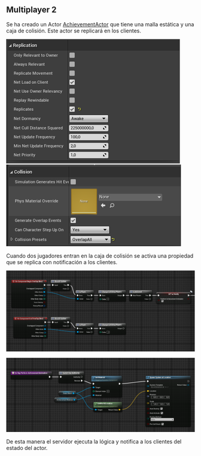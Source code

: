 ## Multiplayer 2

Se ha creado un Actor [AchievementActor](Content/ThirdPersonBP/Blueprints/AchievementActor.uasset) que tiene una malla estática y una caja de colisión. Este actor se replicará en los clientes.

![](img/replication.PNG)
![](img/collision.PNG)

Cuando dos jugadores entran en la caja de colisión se activa una propiedad que se replica con notificación a los clientes.

![](img/blueprint.PNG)

![](img/blueprint2.PNG)

De esta manera el servidor ejecuta la lógica y notifica a los clientes del estado del actor.